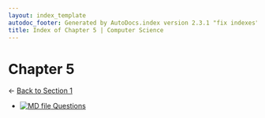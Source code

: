 ```yaml
---
layout: index_template
autodoc_footer: Generated by AutoDocs.index version 2.3.1 "fix indexes" ⓒ Starwort, 2020
title: Index of Chapter 5 | Computer Science
---
```


# **Chapter 5**

← [Back to Section 1](..)

- [![MD file](https://img.icons8.com/windows/512/03dac6/regular-document.png) Questions](./questions.html)
